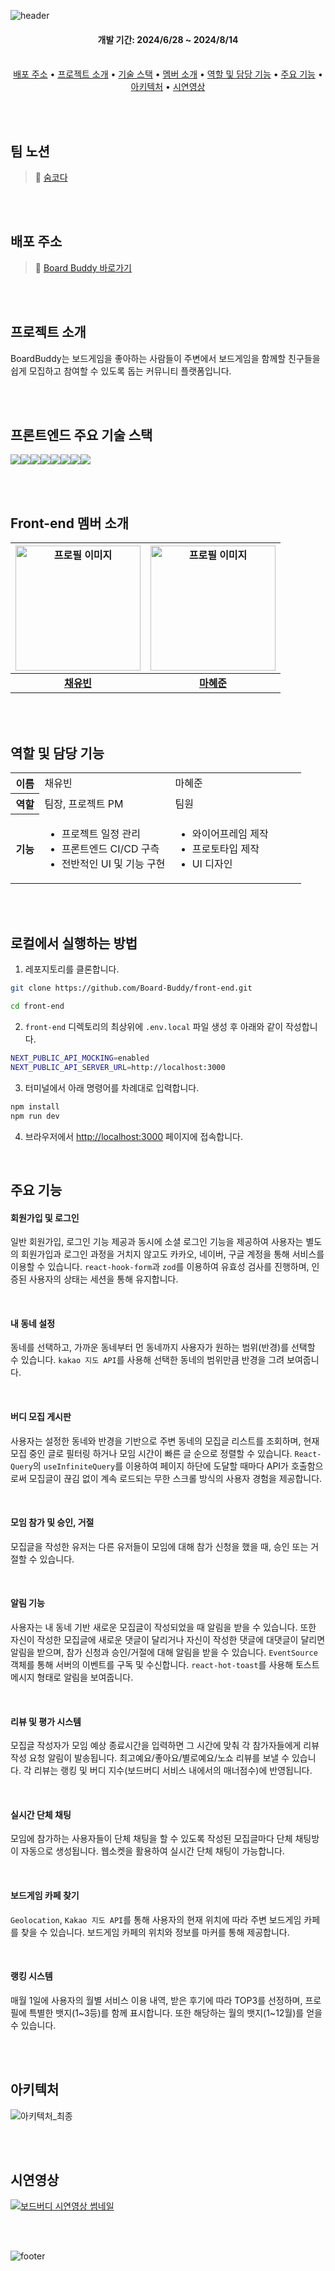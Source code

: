 ![header](https://capsule-render.vercel.app/api?type=waving&height=250&color=E9711C&text=BoardBuddy&textBg=false&fontColor=ffffff&fontSize=40&fontAlign=50&fontAlignY=39&section=header)

<div align="center">
  <h4>개발 기간: 2024/6/28 ~ 2024/8/14</h3><br>
  <a href="#배포-주소">배포 주소</a> • <a href="#프로젝트-소개">프로젝트 소개</a> • <a href="#프론트엔드-주요-기술-스택">기술 스택</a> • <a href="#front-end-멤버-소개">멤버 소개</a> • <a href="#역할-및-담당-기능">역할 및 담당 기능</a> • <a href="#주요-기능">주요 기능</a> • <a href="#아키텍처">아키텍처</a> • <a href="#시연영상">시연영상</a>
</div>

<br><br>

## 팀 노션
> 🔗 [숨코다](https://yuuub.notion.site/80ce8cc8225e496ebaa752b4a04efeec?pvs=4)

<br><br>

## 배포 주소
> 🔗 [Board Buddy 바로가기](https://m.boardbuddyapp.com)

<br><br>

## 프로젝트 소개
BoardBuddy는 보드게임을 좋아하는 사람들이 주변에서 보드게임을 함께할 친구들을 쉽게 모집하고 참여할 수 있도록 돕는 커뮤니티 플랫폼입니다.

<br><br>

## 프론트엔드 주요 기술 스택
<img src="https://img.shields.io/badge/NextJS-000000?style=for-the-badge&logo=nextdotjs&logoColor=white"><img src="https://img.shields.io/badge/TypeScript-3178C6?style=for-the-badge&logo=typescript&logoColor=white"><img src="https://img.shields.io/badge/ReactQuery-FF4154?style=for-the-badge&logo=reactquery&logoColor=white"><img src="https://img.shields.io/badge/TailwindCSS-06B6D4?style=for-the-badge&logo=tailwindcss&logoColor=white"><img src="https://img.shields.io/badge/shadcn/ui-000000?style=for-the-badge&logo=shadcnui&logoColor=white"><img src="https://img.shields.io/badge/MSW-FF6A33?style=for-the-badge&logo=mockserviceworker&logoColor=white"><img src="https://img.shields.io/badge/axios-5A29E4?style=for-the-badge&logo=axios&logoColor=white"><img src="https://img.shields.io/badge/stompjs-000000?style=for-the-badge">

<br><br>

## Front-end 멤버 소개
|<img width="200" src="https://avatars.githubusercontent.com/u/63189595?v=4" alt="프로필 이미지">|<img width="200" src="https://github.com/user-attachments/assets/c447b0c3-146c-415e-a147-eed3af3ad366" alt="프로필 이미지">|
|:---:|:---:|
|[**채유빈**](https://github.com/ChaeYubin)|[**마혜준**](https://github.com)|

<br><br>

## 역할 및 담당 기능

<table width="100%">
  <tr>
    <th width="10%">이름</th>
    <td width="45%">채유빈</td>
    <td width="45%">마혜준</td>
  </tr>
  <tr>
    <th>역할</th>
    <td>팀장, 프로젝트 PM</td>
    <td>팀원</td>
  </tr>
  <tr>
    <th>기능</th>
    <td>
      <ul>
        <li>프로젝트 일정 관리</li>
        <li>프론트엔드 CI/CD 구측</li>
        <li>전반적인 UI 및 기능 구현</li>
      </ul>
    </td>
    <td>
      <ul>
        <li>와이어프레임 제작</li>
        <li>프로토타입 제작</li>
        <li>UI 디자인</li>
      </ul>
    </td>
  </tr>
</table>

<br><br>

## 로컬에서 실행하는 방법
1. 레포지토리를 클론합니다.
```bash
git clone https://github.com/Board-Buddy/front-end.git

cd front-end
```
2. `front-end` 디렉토리의 최상위에 `.env.local` 파일 생성 후 아래와 같이 작성합니다.
```bash
NEXT_PUBLIC_API_MOCKING=enabled
NEXT_PUBLIC_API_SERVER_URL=http://localhost:3000
```

3. 터미널에서 아래 명령어를 차례대로 입력합니다.
```bash
npm install
npm run dev
```

4. 브라우저에서 [http://localhost:3000](http://localhost:3000) 페이지에 접속합니다.

<br>

## 주요 기능
#### 회원가입 및 로그인
일반 회원가입, 로그인 기능 제공과 동시에 소셜 로그인 기능을 제공하여 사용자는 별도의 회원가입과 로그인 과정을 거치지 않고도 카카오, 네이버, 구글 계정을 통해 서비스를 이용할 수 있습니다.
`react-hook-form`과 `zod`를 이용하여 유효성 검사를 진행하며, 인증된 사용자의 상태는 세션을 통해 유지합니다.

<br>

#### 내 동네 설정
동네를 선택하고, 가까운 동네부터 먼 동네까지 사용자가 원하는 범위(반경)를 선택할 수 있습니다. `kakao 지도 API`를 사용해 선택한 동네의 범위만큼 반경을 그려 보여줍니다.

<br>

#### 버디 모집 게시판
사용자는 설정한 동네와 반경을 기반으로 주변 동네의 모집글 리스트를 조회하며, 현재 모집 중인 글로 필터링 하거나 모임 시간이 빠른 글 순으로 정렬할 수 있습니다.
`React-Query`의 `useInfiniteQuery`를 이용하여 페이지 하단에 도달할 때마다 API가 호출함으로써 모집글이 끊김 없이 계속 로드되는 무한 스크롤 방식의 사용자 경험을 제공합니다.

<br>

#### 모임 참가 및 승인, 거절
모집글을 작성한 유저는 다른 유저들이 모임에 대해 참가 신청을 했을 때, 승인 또는 거절할 수 있습니다.

<br>

#### 알림 기능
사용자는 내 동네 기반 새로운 모집글이 작성되었을 때 알림을 받을 수 있습니다.
또한 자신이 작성한 모집글에 새로운 댓글이 달리거나 자신이 작성한 댓글에 대댓글이 달리면 알림을 받으며, 참가 신청과 승인/거절에 대해 알림을 받을 수 있습니다.
`EventSource` 객체를 통해 서버의 이벤트를 구독 및 수신합니다. `react-hot-toast`를 사용해 토스트 메시지 형태로 알림을 보여줍니다.

<br>

#### 리뷰 및 평가 시스템
모집글 작성자가 모임 예상 종료시간을 입력하면 그 시간에 맞춰 각 참가자들에게 리뷰 작성 요청 알림이 발송됩니다. 최고예요/좋아요/별로예요/노쇼 리뷰를 보낼 수 있습니다.
각 리뷰는 랭킹 및 버디 지수(보드버디 서비스 내에서의 매너점수)에 반영됩니다.

<br>

#### 실시간 단체 채팅
모임에 참가하는 사용자들이 단체 채팅을 할 수 있도록 작성된 모집글마다 단체 채팅방이 자동으로 생성됩니다. 웹소켓을 활용하여 실시간 단체 채팅이 가능합니다.

<br>

#### 보드게임 카페 찾기
`Geolocation`, `Kakao 지도 API`를 통해 사용자의 현재 위치에 따라 주변 보드게임 카페를 찾을 수 있습니다. 보드게임 카페의 위치와 정보를 마커를 통해 제공합니다.

<br>

#### 랭킹 시스템
매월 1일에 사용자의 월별 서비스 이용 내역, 받은 후기에 따라 TOP3를 선정하며, 프로필에 특별한 뱃지(1\~3등)를 함께 표시합니다. 또한 해당하는 월의 뱃지(1\~12월)를 얻을 수 있습니다.

<br><br>


## 아키텍처
![아키텍처_최종](https://github.com/user-attachments/assets/f2a00f79-f5d1-45e7-b315-b557a02638a4)

<br><br>

## 시연영상
[![보드버디 시연영상 썸네일](https://github.com/user-attachments/assets/cb9f0f10-1847-4ce0-bd8d-0884df89221f)](https://youtu.be/GB8Cqv4oayo?feature=shared)

<br><br>

![footer](https://capsule-render.vercel.app/api?type=waving&height=150&color=E9711C&section=footer)
